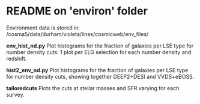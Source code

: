 # README on 'environ' folder #
 Environment data is stored in:
/cosma5/data/durham/violeta/lines/cosmicweb/env_files/

**env_hist_nd.py** Plot histograms for the fraction of galaxies per LSE type for number density cuts: 1 plot per ELG selection for each number density and redshift.

**hist2_env_nd.py** Plot histograms for the fraction of galaxies per LSE type for number density cuts, showing together DEEP2+DESI and VVDS+eBOSS.


**tailoredcuts** Plots the cuts at stellar masses and SFR varying for each survey.